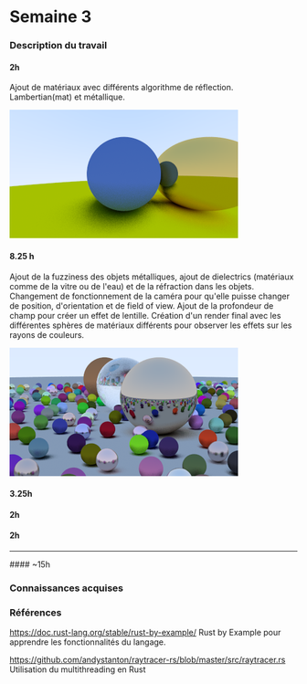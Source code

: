 # Semaine 3

### Description du travail

#### 2h

Ajout de matériaux avec différents algorithme de réflection. Lambertian(mat) et métallique.

![ExempleFinal](./images/exempleMateriau.png)

#### 8.25 h

Ajout de la fuzziness des objets métalliques, ajout de dielectrics (matériaux comme de la vitre ou de l'eau) et de la réfraction dans les objets. Changement de fonctionnement de la caméra pour qu'elle puisse changer de position, d'orientation et de field of view. Ajout de la profondeur de champ pour créer un effet de lentille. Création d'un render final avec les différentes sphères de matériaux différents pour observer les effets sur les rayons de couleurs.

![ExempleFinal](./images/exempleFinal.png)

#### 3.25h

#### 2h

#### 2h

<hr/>
#### ~15h

### Connaissances acquises

### Références

https://doc.rust-lang.org/stable/rust-by-example/ Rust by Example pour apprendre les fonctionnalités du langage.

https://github.com/andystanton/raytracer-rs/blob/master/src/raytracer.rs Utilisation du multithreading en Rust
